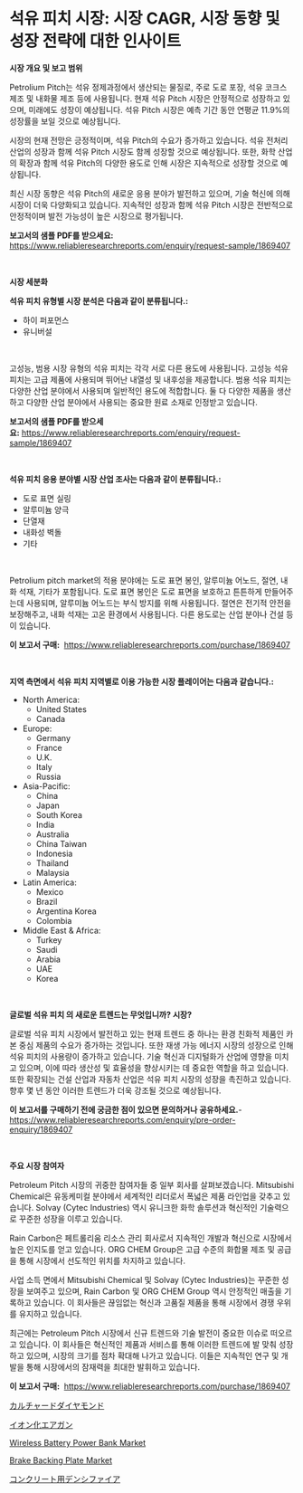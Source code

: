 <p><h1>석유 피치 시장: 시장 CAGR, 시장 동향 및 성장 전략에 대한 인사이트</h1></p><p><strong>시장 개요 및 보고 범위</strong></p>
<p><p>Petrolium Pitch는 석유 정제과정에서 생산되는 물질로, 주로 도로 포장, 석유 코크스 제조 및 내화물 제조 등에 사용됩니다. 현재 석유 Pitch 시장은 안정적으로 성장하고 있으며, 미래에도 성장이 예상됩니다. 석유 Pitch 시장은 예측 기간 동안 연평균 11.9%의 성장률을 보일 것으로 예상됩니다.</p><p>시장의 현재 전망은 긍정적이며, 석유 Pitch의 수요가 증가하고 있습니다. 석유 전처리 산업의 성장과 함께 석유 Pitch 시장도 함께 성장할 것으로 예상됩니다. 또한, 화학 산업의 확장과 함께 석유 Pitch의 다양한 용도로 인해 시장은 지속적으로 성장할 것으로 예상됩니다.</p><p>최신 시장 동향은 석유 Pitch의 새로운 응용 분야가 발전하고 있으며, 기술 혁신에 의해 시장이 더욱 다양화되고 있습니다. 지속적인 성장과 함께 석유 Pitch 시장은 전반적으로 안정적이며 발전 가능성이 높은 시장으로 평가됩니다.</p></p>
<p><strong>보고서의 샘플 PDF를 받으세요:</strong> <a href="https://www.reliableresearchreports.com/enquiry/request-sample/1869407">https://www.reliableresearchreports.com/enquiry/request-sample/1869407</a></p>
<p>&nbsp;</p>
<p><strong>시장 세분화</strong></p>
<p><strong>석유 피치 유형별 시장 분석은 다음과 같이 분류됩니다.:</strong></p>
<p><ul><li>하이 퍼포먼스</li><li>유니버설</li></ul></p>
<p>&nbsp;</p>
<p><p>고성능, 범용 시장 유형의 석유 피치는 각각 서로 다른 용도에 사용됩니다. 고성능 석유 피치는 고급 제품에 사용되며 뛰어난 내열성 및 내후성을 제공합니다. 범용 석유 피치는 다양한 산업 분야에서 사용되며 일반적인 용도에 적합합니다. 둘 다 다양한 제품을 생산하고 다양한 산업 분야에서 사용되는 중요한 원료 소재로 인정받고 있습니다.</p></p>
<p><strong>보고서의 샘플 PDF를 받으세요:</strong>&nbsp;<a href="https://www.reliableresearchreports.com/enquiry/request-sample/1869407">https://www.reliableresearchreports.com/enquiry/request-sample/1869407</a></p>
<p>&nbsp;</p>
<p><strong> 석유 피치 응용 분야별 시장 산업 조사는 다음과 같이 분류됩니다.:</strong></p>
<p><ul><li>도로 표면 실링</li><li>알루미늄 양극</li><li>단열재</li><li>내화성 벽돌</li><li>기타</li></ul></p>
<p>&nbsp;</p>
<p><p>Petrolium pitch market의 적용 분야에는 도로 표면 봉인, 알루미늄 어노드, 절연, 내화 석재, 기타가 포함됩니다. 도로 표면 봉인은 도로 표면을 보호하고 튼튼하게 만들어주는데 사용되며, 알루미늄 어노드는 부식 방지를 위해 사용됩니다. 절연은 전기적 안전을 보장해주고, 내화 석재는 고온 환경에서 사용됩니다. 다른 용도로는 산업 분야나 건설 등이 있습니다.</p></p>
<p><strong>이 보고서 구매:</strong>&nbsp; <a href="https://www.reliableresearchreports.com/purchase/1869407">https://www.reliableresearchreports.com/purchase/1869407</a></p>
<p>&nbsp;</p>
<p><strong>지역 측면에서 석유 피치 지역별로 이용 가능한 시장 플레이어는 다음과 같습니다.:</strong></p>
<p><ul>
    <li>
        North America:
        <ul>
            <li>United States</li>
            <li>Canada</li>
        </ul>
    </li>
    <li>
        Europe:
        <ul>
            <li>Germany</li>
            <li>France</li>
            <li>U.K.</li>
            <li>Italy</li>
            <li>Russia</li>
        </ul>
    </li>
    <li>
        Asia-Pacific:
        <ul>
            <li>China</li>
            <li>Japan</li>
            <li>South Korea</li>
            <li>India</li>
            <li>Australia</li>
            <li>China Taiwan</li>
            <li>Indonesia</li>
            <li>Thailand</li>
            <li>Malaysia</li>
        </ul>
    </li>
    <li>
        Latin America:
        <ul>
            <li>Mexico</li>
            <li>Brazil</li>
            <li>Argentina Korea</li>
            <li>Colombia</li>
        </ul>
    </li>
    <li>
        Middle East & Africa:
        <ul>
            <li>Turkey</li>
            <li>Saudi</li>
            <li>Arabia</li>
            <li>UAE</li>
            <li>Korea</li>
        </ul>
    </li>
    </ul></p>
<p>&nbsp;</p>
<p><strong>글로벌 석유 피치 의 새로운 트렌드는 무엇입니까? 시장?</strong></p>
<p><p>글로벌 석유 피치 시장에서 발전하고 있는 현재 트렌드 중 하나는 환경 친화적 제품인 카본 중심 제품의 수요가 증가하는 것입니다. 또한 재생 가능 에너지 시장의 성장으로 인해 석유 피치의 사용량이 증가하고 있습니다. 기술 혁신과 디지털화가 산업에 영향을 미치고 있으며, 이에 따라 생산성 및 효율성을 향상시키는 데 중요한 역할을 하고 있습니다. 또한 확장되는 건설 산업과 자동차 산업은 석유 피치 시장의 성장을 촉진하고 있습니다. 향후 몇 년 동안 이러한 트렌드가 더욱 강조될 것으로 예상됩니다.</p></p>
<p><strong>이 보고서를 구매하기 전에 궁금한 점이 있으면 문의하거나 공유하세요.</strong>- <a href="https://www.reliableresearchreports.com/enquiry/pre-order-enquiry/1869407">https://www.reliableresearchreports.com/enquiry/pre-order-enquiry/1869407</a></p>
<p>&nbsp;</p>
<p><strong>주요 시장 참여자</strong></p>
<p><p>Petroleum Pitch 시장의 귀중한 참여자들 중 일부 회사를 살펴보겠습니다. Mitsubishi Chemical은 유동케미컬 분야에서 세계적인 리더로서 폭넓은 제품 라인업을 갖추고 있습니다. Solvay (Cytec Industries) 역시 유니크한 화학 솔루션과 혁신적인 기술력으로 꾸준한 성장을 이루고 있습니다.</p><p>Rain Carbon은 페트롤리움 리소스 관리 회사로서 지속적인 개발과 혁신으로 시장에서 높은 인지도를 얻고 있습니다. ORG CHEM Group은 고급 수준의 화합물 제조 및 공급을 통해 시장에서 선도적인 위치를 차지하고 있습니다.</p><p>사업 소득 면에서 Mitsubishi Chemical 및 Solvay (Cytec Industries)는 꾸준한 성장을 보여주고 있으며, Rain Carbon 및 ORG CHEM Group 역시 안정적인 매출을 기록하고 있습니다. 이 회사들은 끊임없는 혁신과 고품질 제품을 통해 시장에서 경쟁 우위를 유지하고 있습니다.</p><p>최근에는 Petroleum Pitch 시장에서 신규 트렌드와 기술 발전이 중요한 이슈로 떠오르고 있습니다. 이 회사들은 혁신적인 제품과 서비스를 통해 이러한 트렌드에 발 맞춰 성장하고 있으며, 시장의 크기를 점차 확대해 나가고 있습니다. 이들은 지속적인 연구 및 개발을 통해 시장에서의 잠재력을 최대한 발휘하고 있습니다.</p></p>
<p><strong>이 보고서 구매:</strong>&nbsp;&nbsp;<a href="https://www.reliableresearchreports.com/purchase/1869407">https://www.reliableresearchreports.com/purchase/1869407</a></p>
<p><p><a href="https://medium.com/@vincemarvin1/%E7%A0%94%E7%A9%B6%E3%81%95%E3%82%8C%E3%81%9F%E6%96%87%E5%8C%96%E3%83%80%E3%82%A4%E3%83%A4%E3%83%A2%E3%83%B3%E3%83%89%E5%B8%82%E5%A0%B4-%E3%82%B0%E3%83%AD%E3%83%BC%E3%83%90%E3%83%AB%E6%A5%AD%E7%95%8C%E3%81%AE%E8%A6%8B%E9%80%9A%E3%81%97%E3%81%A8%E4%BA%88%E6%B8%AC-2024%E5%B9%B4%E3%81%8B%E3%82%892031%E5%B9%B4-da15ebd0b683">カルチャードダイヤモンド</a></p><p><a href="https://medium.com/@leigh4852023/%E3%82%A4%E3%82%AA%E3%83%B3%E5%8C%96%E7%A9%BA%E6%B0%97%E9%8A%83%E5%B8%82%E5%A0%B4-%E7%A8%AE%E9%A1%9E-%E3%82%A2%E3%83%97%E3%83%AA%E3%82%B1%E3%83%BC%E3%82%B7%E3%83%A7%E3%83%B3-%E5%9C%B0%E7%90%86%E3%81%AB%E3%82%88%E3%82%8B%E5%8C%85%E6%8B%AC%E7%9A%84%E3%81%AA%E8%A9%95%E4%BE%A1-de87867bc17e">イオン化エアガン</a></p><p><a href="https://github.com/sofayahoo2023/Market-Research-Report-List-3/blob/main/wireless-battery-power-bank-market.md">Wireless Battery Power Bank Market</a></p><p><a href="https://cat-emmental-94b.notion.site/Brake-Backing-Plate-Market-Provides-a-Comprehensive-Analysis-Including-a-Macro-Overview-of-the-Marke-38f178cddea645889799c6e12f8c23de">Brake Backing Plate Market</a></p><p><a href="https://github.com/vhemk0794148/Market-Research-Report-List-1/blob/main/83886943700.md">コンクリート用デンシファイア</a></p></p>
